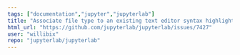 ```yaml
---
tags: ["documentation","jupyter","jupyterlab"]
title: "Associate file type to an existing text editor syntax highlight or a custom one."
html_url: "https://github.com/jupyterlab/jupyterlab/issues/7427"
user: "willibix"
repo: "jupyterlab/jupyterlab"
---
```


